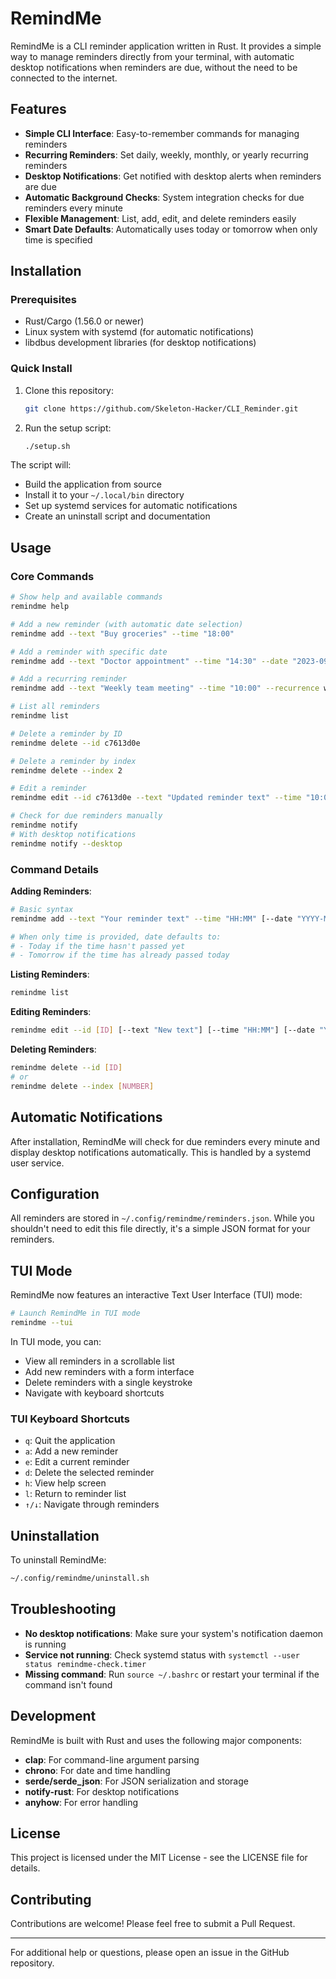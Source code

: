 # RemindMe 

RemindMe is a CLI reminder application written in Rust. It provides a simple way to manage reminders directly from your terminal, with automatic desktop notifications when reminders are due, without the need to be connected to the internet.

## Features

- **Simple CLI Interface**: Easy-to-remember commands for managing reminders
- **Recurring Reminders**: Set daily, weekly, monthly, or yearly recurring reminders
- **Desktop Notifications**: Get notified with desktop alerts when reminders are due
- **Automatic Background Checks**: System integration checks for due reminders every minute
- **Flexible Management**: List, add, edit, and delete reminders easily
- **Smart Date Defaults**: Automatically uses today or tomorrow when only time is specified

## Installation

### Prerequisites

- Rust/Cargo (1.56.0 or newer)
- Linux system with systemd (for automatic notifications)
- libdbus development libraries (for desktop notifications)

### Quick Install

1. Clone this repository:
   ```bash
   git clone https://github.com/Skeleton-Hacker/CLI_Reminder.git
   ```

2. Run the setup script:
   ```bash
   ./setup.sh
   ```

The script will:
- Build the application from source
- Install it to your `~/.local/bin` directory
- Set up systemd services for automatic notifications
- Create an uninstall script and documentation

## Usage

### Core Commands

```bash
# Show help and available commands
remindme help

# Add a new reminder (with automatic date selection)
remindme add --text "Buy groceries" --time "18:00"

# Add a reminder with specific date
remindme add --text "Doctor appointment" --time "14:30" --date "2023-09-18"

# Add a recurring reminder
remindme add --text "Weekly team meeting" --time "10:00" --recurrence weekly

# List all reminders
remindme list

# Delete a reminder by ID
remindme delete --id c7613d0e

# Delete a reminder by index
remindme delete --index 2

# Edit a reminder
remindme edit --id c7613d0e --text "Updated reminder text" --time "10:00"

# Check for due reminders manually
remindme notify
# With desktop notifications
remindme notify --desktop
```

### Command Details

**Adding Reminders**:
```bash
# Basic syntax
remindme add --text "Your reminder text" --time "HH:MM" [--date "YYYY-MM-DD"] [--recurrence daily|weekly|monthly|yearly]

# When only time is provided, date defaults to:
# - Today if the time hasn't passed yet
# - Tomorrow if the time has already passed today
```

**Listing Reminders**:
```bash
remindme list
```

**Editing Reminders**:
```bash
remindme edit --id [ID] [--text "New text"] [--time "HH:MM"] [--date "YYYY-MM-DD"] [--recurrence none|daily|weekly|monthly|yearly]
```

**Deleting Reminders**:
```bash
remindme delete --id [ID]
# or
remindme delete --index [NUMBER]
```

## Automatic Notifications

After installation, RemindMe will check for due reminders every minute and display desktop notifications automatically. This is handled by a systemd user service.

## Configuration

All reminders are stored in `~/.config/remindme/reminders.json`. While you shouldn't need to edit this file directly, it's a simple JSON format for your reminders.

## TUI Mode

RemindMe now features an interactive Text User Interface (TUI) mode:

```bash
# Launch RemindMe in TUI mode
remindme --tui
```

In TUI mode, you can:
- View all reminders in a scrollable list
- Add new reminders with a form interface
- Delete reminders with a single keystroke
- Navigate with keyboard shortcuts

### TUI Keyboard Shortcuts

- `q`: Quit the application
- `a`: Add a new reminder
- `e`: Edit a current reminder
- `d`: Delete the selected reminder
- `h`: View help screen
- `l`: Return to reminder list
- `↑/↓`: Navigate through reminders

## Uninstallation

To uninstall RemindMe:

```bash
~/.config/remindme/uninstall.sh
```

## Troubleshooting

- **No desktop notifications**: Make sure your system's notification daemon is running
- **Service not running**: Check systemd status with `systemctl --user status remindme-check.timer`
- **Missing command**: Run `source ~/.bashrc` or restart your terminal if the command isn't found

## Development

RemindMe is built with Rust and uses the following major components:

- **clap**: For command-line argument parsing
- **chrono**: For date and time handling
- **serde/serde_json**: For JSON serialization and storage
- **notify-rust**: For desktop notifications
- **anyhow**: For error handling

## License

This project is licensed under the MIT License - see the LICENSE file for details.

## Contributing

Contributions are welcome! Please feel free to submit a Pull Request.

---
For additional help or questions, please open an issue in the GitHub repository.